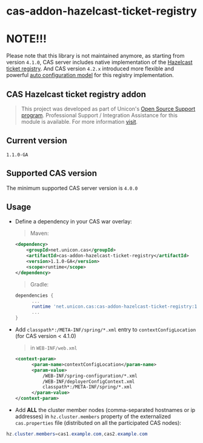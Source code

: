 cas-addon-hazelcast-ticket-registry
===================================

# NOTE!!!
Please note that this library is not maintained anymore, as starting from version `4.1.0`, CAS server includes native implementation of the [Hazelcast ticket registry](https://jasig.github.io/cas/4.1.x/installation/Hazelcast-Ticket-Registry.html). And CAS version `4.2.x` introduced more flexible and powerful [auto configuration model](https://jasig.github.io/cas/4.2.x/installation/Hazelcast-Ticket-Registry.html) for this registry implementation.


## CAS Hazelcast ticket registry addon

> This project was developed as part of Unicon's [Open Source Support program](https://unicon.net/opensource).
Professional Support / Integration Assistance for this module is available. For more information [visit](https://unicon.net/opensource/cas).

## Current version
`1.1.0-GA`

## Supported CAS version
The minimum supported CAS server version is `4.0.0`

## Usage

* Define a dependency in your CAS war overlay:

  > Maven:

  ```xml
  <dependency>
      <groupId>net.unicon.cas</groupId>
      <artifactId>cas-addon-hazelcast-ticket-registry</artifactId>
      <version>1.1.0-GA</version>
      <scope>runtime</scope>
  </dependency>
  ```

  > Gradle:

  ```Groovy
  dependencies {
        ...
        runtime 'net.unicon.cas:cas-addon-hazelcast-ticket-registry:1.1.0-GA'
        ...
  }
  ```

* Add `classpath*:/META-INF/spring/*.xml` entry to `contextConfigLocation` (for CAS version < 4.1.0)

  > in `WEB-INF/web.xml`

  ```xml
  <context-param>
        <param-name>contextConfigLocation</param-name>
        <param-value>
            /WEB-INF/spring-configuration/*.xml
            /WEB-INF/deployerConfigContext.xml
            classpath*:/META-INF/spring/*.xml
        </param-value>
  </context-param>
  ```

* Add **ALL** the cluster member nodes (comma-separated hostnames or ip addresses) in `hz.cluster.members` property of the externalized `cas.properties` file (distributed on all the participated CAS nodes):

```java
hz.cluster.members=cas1.example.com,cas2.example.com
```
